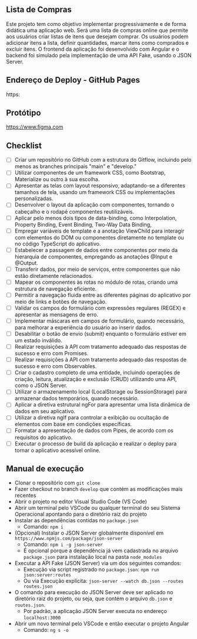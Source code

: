## Lista de Compras
Este projeto tem como objetivo implementar progressivamente e de forma didática uma aplicação web. Será uma lista de compras online que permite aos usuários criar listas de itens que desejam comprar. Os usuários podem adicionar itens a lista, definir quantidades, marcar itens como comprados e excluir itens.
O frontend da aplicação foi desenvolvido com Angular e o backend foi simulado pela implementação de uma API Fake, usando o JSON Server.

## Endereço de Deploy - GitHub Pages

https:

## Protótipo

https://www.figma.com

## Checklist

- [ ] Criar um repositório no GitHub com a estrutura do Gitflow, incluindo pelo menos as branches principais "main" e "develop."
- [ ] Utilizar componentes de um framework CSS, como Bootstrap, Materialize ou outro à sua escolha.
- [ ] Apresentar as telas com layout responsivo, adaptando-se a diferentes tamanhos de tela, usando um framework CSS ou implementações personalizadas.
- [ ] Desenvolver o layout da aplicação com componentes, tornando o cabeçalho e o rodapé componentes reutilizáveis.
- [ ] Aplicar pelo menos dois tipos de data-binding, como Interpolation, Property Binding, Event Binding, Two-Way Data Binding, 
- [ ] Empregar variáveis de template e a anotação ViewChild para interagir com elementos do DOM ou componentes diretamente no template ou no código TypeScript do aplicativo.
- [ ] Estabelecer a passagem de dados entre componentes por meio da hierarquia de componentes, empregando as anotações @Input e @Output.
- [ ] Transferir dados, por meio de serviços, entre componentes que não estão diretamente relacionados.
- [ ] Mapear os componentes às rotas no módulo de rotas, criando uma estrutura de navegação eficiente.
- [ ] Permitir a navegação fluida entre as diferentes páginas do aplicativo por meio de links e botões de navegação.
- [ ] Validar os campos do formulário com expressões regulares (REGEX) e apresentar as mensagens de erro.
- [ ] Implementar máscaras em campos de formulário, quando necessário, para melhorar a experiência do usuário ao inserir dados.
- [ ] Desabilitar o botão de envio (submit) enquanto o formulário estiver em um estado inválido.
- [ ] Realizar requisições à API com tratamento adequado das respostas de sucesso e erro com Promises.
- [ ] Realizar requisições à API com tratamento adequado das respostas de sucesso e erro com Observables.
- [ ] Criar o cadastro completo de uma entidade, incluindo operações de criação, leitura, atualização e exclusão (CRUD) utilizando uma API, como o JSON Server.
- [ ] Utilizar o armazenamento local (LocalStorage ou SessionStorage) para armazenar dados temporários, quando necessário.
- [ ] Aplicar a diretiva estrutural ngFor para apresentar uma lista dinâmica de dados em seu aplicativo.
- [ ] Utilizar a diretiva ngIf para controlar a exibição ou ocultação de elementos com base em condições específicas.
- [ ] Formatar a apresentação de dados com Pipes, de acordo com os requisitos do aplicativo.
- [ ] Executar o processo de build da aplicação e realizar o deploy para tornar o aplicativo acessível online.

## Manual de execução

- Clonar o repositório com `git clone`
- Fazer checkout no branch `develop` que contém as modificações mais recentes
- Abrir o projeto no editor Visual Studio Code (VS Code)
- Abrir um terminal pelo VSCode ou qualquer terminal do seu Sistema Operacional apontando para o diretório raiz do projeto 
- Instalar as dependências contidas no `package.json`
  - Comando: `npm i`
- (Opcional) Instalar o JSON Server globalmente disponível em `https://www.npmjs.com/package/json-server`
  - Comando: `npm i -g json-server` 
  - É opcional porque a dependência já vem cadastrada no arquivo `package.json` para instalação local na pasta `node_modules`
- Executar a API Fake (JSON Server) via um dos seguintes comandos: 
  - Execução via script registrado no `package.json`: `npm run json:server:routes` 
  - Ou via Execução explícita: `json-server --watch db.json --routes routes.json`
- O comando para execução do JSON Server deve ser aplicado no diretório raiz do projeto, ou seja, que contém o arquivo `db.json` e `routes.json`.
  - Por padrão, a aplicação JSON Server executa no endereço `localhost:3000`    
- Abrir um novo terminal pelo VSCode e então executar o projeto Angular
  - Comando: `ng s -o`
